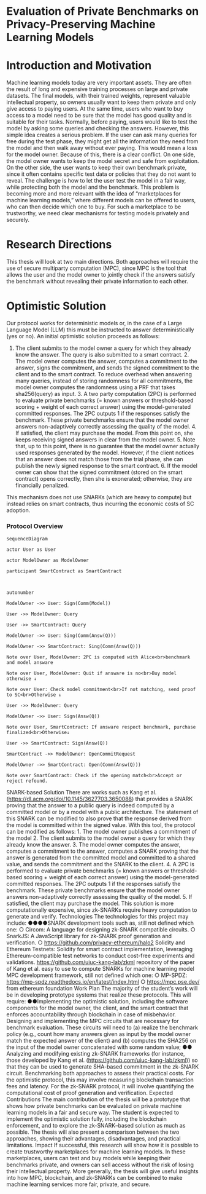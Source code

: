 # Evaluation of Private Benchmarks on Privacy-Preserving Machine Learning Models
# Introduction and Motivation
Machine learning models today are very important assets. They are often the result of long and expensive training processes on large and private datasets. The final models, with their trained weights, represent valuable intellectual property, so owners usually want to keep them private and only give access to paying users.
At the same time, users who want to buy access to a model need to be sure that the model has good quality and is suitable for their tasks. Normally, before paying, users would like to test the model by asking some queries and checking the answers. However, this simple idea creates a serious problem. If the user can ask many queries for free during the test phase, they might get all the information they need from the model and then walk away without ever paying. This would mean a loss for the model owner.
Because of this, there is a clear conflict. On one side, the model owner wants to keep the model secret and safe from exploitation. On the other side, the user wants to keep their own benchmark private, since it often contains specific test data or policies that they do not want to reveal. The challenge is how to let the user test the model in a fair way, while protecting both the model and the benchmark.
This problem is becoming more and more relevant with the idea of “marketplaces for machine learning models,” where different models can be offered to users, who can then decide which one to buy. For such a marketplace to be trustworthy, we need clear
mechanisms for testing models privately and securely.

# Research Directions
This thesis will look at two main directions. Both approaches will require the use of secure multiparty computation (MPC), since MPC is the tool that allows the user and the model owner to jointly check if the answers satisfy the benchmark without revealing their private information to each other.

# Optimistic Solution
Our protocol works for deterministic models or, in the case of a Large Language Model
(LLM) this must be instructed to answer deterministically (yes or no). An initial optimistic
solution proceeds as follows:
1. The client submits to the model owner a query for which they already know the
answer. The query is also submitted to a smart contract.
2.​ The model owner computes the answer, computes a commitment to the answer,
signs the commitment, and sends the signed commitment to the client and to the
smart contract. To reduce overhead when answering many queries, instead of storing
randomness for all commitments, the model owner computes the randomness using
a PRF that takes sha256(query) as input.
3.​ A two party computation (2PC) is performed to evaluate private benchmarks (=
known answers or threshold-based scoring + weight of each correct answer) using
the model-generated committed responses. The 2PC outputs 1 if the responses
satisfy the benchmark. These private benchmarks ensure that the model owner
answers non-adaptively correctly assessing the quality of the model.
4.​ If satisfied, the client may purchase the model. From this point on, she keeps
receiving signed answers in clear from the model owner.
5.​ Note that, up to this point, there is no guarantee that the model owner actually used
responses generated by the model. However, if the client notices that an answer
does not match those from the trial phase, she can publish the newly signed
response to the smart contract.
6.​ If the model owner can show that the signed commitment (stored on the smart
contract) opens correctly, then she is exonerated; otherwise, they are financially
penalized.


This mechanism does not use SNARKs (which are heavy to compute) but instead relies on
smart contracts, thus incurring the economic costs of SC adoption.
### Protocol Overview

```mermaid
sequenceDiagram

actor User as User

actor ModelOwner as ModelOwner

participant SmartContract as SmartContract

  

autonumber

ModelOwner ->> User: Sign(Comm(Model))

User ->> ModelOwner: Query

User ->> SmartContract: Query

ModelOwner ->> User: Sing(Comm(Answ(Q)))

ModelOwner ->> SmartContract: Sing(Comm(Answ(Q)))

Note over User, ModelOwner: 2PC is computed with Alice<br>benchmark and model answare

Note over User, ModelOwner: Quit if answare is no<br>Buy model otherwise ↓

Note over User: Check model commitment<br>If not matching, send proof to SC<br>Otherwise ↓

User ->> ModelOwner: Query

ModelOwner ->> User: Sign(Answ(Q))

Note over User, SmartContract: If answare respect benchmark, purchase finalized<br>Otherwise↓

User ->> SmartContract: Sign(Answ(Q))

SmartContract ->> ModelOwner: OpenCommitRequest

ModelOwner ->> SmartContract: Open(Comm(Answ(Q)))

Note over SmartContract: Check if the opening match<br>Accept or reject refound.
```

SNARK-based Solution
There are works such as Kang et al. (https://dl.acm.org/doi/10.1145/3627703.3650088) that
provides a SNARK proving that the answer to a public query is indeed computed by a
committed model or by a model with a public architecture.
The statement of this SNARK can be modified to also prove that the response derived from
the model is committed within the signed value.
With this tool, the protocol can be modified as follows:​
1.​ The model owner publishes a commitment of the model
2.​ The client submits to the model owner a query for which they already know the
answer.
3.​ The model owner computes the answer, computes a commitment to the answer,
computes a SNARK proving that the answer is generated from the committed model
and committed to a shared value, and sends the commitment and the SNARK to the
client.
4.​ A 2PC is performed to evaluate private benchmarks (= known answers or
threshold-based scoring + weight of each correct answer) using the model-generated
committed responses. The 2PC outputs 1 if the responses satisfy the benchmark.
These private benchmarks ensure that the model owner answers non-adaptively
correctly assessing the quality of the model.
5.​ If satisfied, the client may purchase the model.
This solution is more computationally expensive, since zk-SNARKs require heavy
computation to generate and verify.
Technologies
The technologies for this project may include:
●​●​●​●​SNARK development tools such as, still not defined which one:
○​ Circom: A language for designing zk-SNARK compatible circuits.
○​ SnarkJS: A JavaScript library for zk-SNARK proof generation and
verification.
○​ https://github.com/privacy-ethereum/halo2
Solidity and Ethereum Testnets: Solidity for smart contract implementation,
leveraging Ethereum-compatible test networks to conduct cost-free experiments and
validations.
https://github.com/uiuc-kang-lab/zkml repository of the paper of Kang et al. easy to
use to compute SNARKs for machine learning model
MPC development framework, still not defined which one:
○​ MP-SPDZ: https://mp-spdz.readthedocs.io/en/latest/index.html
○​ https://mpc.pse.dev/ from ethereum foundation
Work Plan
The majority of the student’s work will be in developing prototype systems that realize these
protocols. This will require:
●​●​Implementing the optimistic solution, including the software components for the
model owner, the client, and the smart contract that enforces accountability through
blockchain in case of misbehavior.
Designing and implementing the MPC circuits that are necessary for benchmark
evaluation. These circuits will need to (a) realize the benchmark policy (e.g., count
how many answers given as input by the model owner match the expected answer of
the client) and (b) computes the SHA256 on the input of the model owner
concatenated with some random value;
●​●​Analyzing and modifying existing zk-SNARK frameworks (for instance, those
developed by Kang et al. (https://github.com/uiuc-kang-lab/zkml)) so that they can be
used to generate SHA-based commitment in the zk-SNARK circuit.
Benchmarking both approaches to assess their practical costs. For the optimistic
protocol, this may involve measuring blockchain transaction fees and latency. For the
zk-SNARK protocol, it will involve quantifying the computational cost of proof
generation and verification.
Expected Contributions
The main contribution of the thesis will be a prototype that shows how private benchmarks
can be evaluated on private machine learning models in a fair and secure way. The student
is expected to implement the optimistic solution fully, including the blockchain enforcement,
and to explore the zk-SNARK–based solution as much as possible. The thesis will also
present a comparison between the two approaches, showing their advantages,
disadvantages, and practical limitations.
Impact
If successful, this research will show how it is possible to create trustworthy marketplaces for
machine learning models. In these marketplaces, users can test and buy models while
keeping their benchmarks private, and owners can sell access without the risk of losing their
intellectual property. More generally, the thesis will give useful insights into how MPC,
blockchain, and zk-SNARKs can be combined to make machine learning services more fair,
private, and secure.